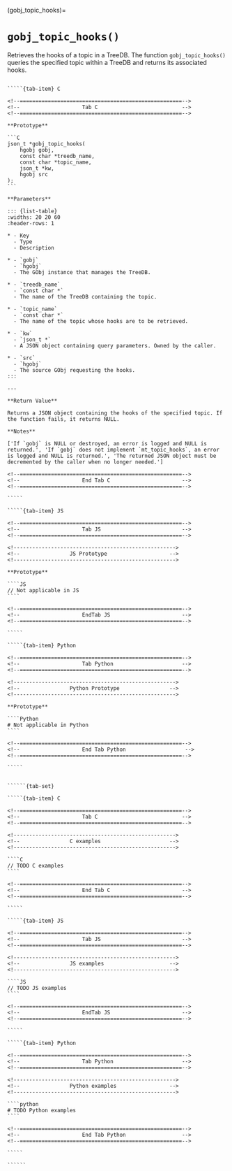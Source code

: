 <!-- ============================================================== -->
(gobj_topic_hooks)=
# `gobj_topic_hooks()`
<!-- ============================================================== -->

Retrieves the hooks of a topic in a TreeDB. The function `gobj_topic_hooks()` queries the specified topic within a TreeDB and returns its associated hooks.

<!------------------------------------------------------------>
<!--                    Prototypes                          -->
<!------------------------------------------------------------>

``````{tab-set}

`````{tab-item} C

<!--====================================================-->
<!--                    Tab C                           -->
<!--====================================================-->

**Prototype**

```C
json_t *gobj_topic_hooks(
    hgobj gobj,
    const char *treedb_name,
    const char *topic_name,
    json_t *kw,
    hgobj src
);
```

**Parameters**

::: {list-table}
:widths: 20 20 60
:header-rows: 1

* - Key
  - Type
  - Description

* - `gobj`
  - `hgobj`
  - The GObj instance that manages the TreeDB.

* - `treedb_name`
  - `const char *`
  - The name of the TreeDB containing the topic.

* - `topic_name`
  - `const char *`
  - The name of the topic whose hooks are to be retrieved.

* - `kw`
  - `json_t *`
  - A JSON object containing query parameters. Owned by the caller.

* - `src`
  - `hgobj`
  - The source GObj requesting the hooks.
:::

---

**Return Value**

Returns a JSON object containing the hooks of the specified topic. If the function fails, it returns NULL.

**Notes**

['If `gobj` is NULL or destroyed, an error is logged and NULL is returned.', 'If `gobj` does not implement `mt_topic_hooks`, an error is logged and NULL is returned.', 'The returned JSON object must be decremented by the caller when no longer needed.']

<!--====================================================-->
<!--                    End Tab C                       -->
<!--====================================================-->

`````

`````{tab-item} JS

<!--====================================================-->
<!--                    Tab JS                          -->
<!--====================================================-->

<!---------------------------------------------------->
<!--                JS Prototype                    -->
<!---------------------------------------------------->

**Prototype**

````JS
// Not applicable in JS
````

<!--====================================================-->
<!--                    EndTab JS                       -->
<!--====================================================-->

`````

`````{tab-item} Python

<!--====================================================-->
<!--                    Tab Python                      -->
<!--====================================================-->

<!---------------------------------------------------->
<!--                Python Prototype                -->
<!---------------------------------------------------->

**Prototype**

````Python
# Not applicable in Python
````

<!--====================================================-->
<!--                    End Tab Python                   -->
<!--====================================================-->

`````

``````

<!------------------------------------------------------------>
<!--                    Examples                            -->
<!------------------------------------------------------------>

```````{dropdown} Examples

``````{tab-set}

`````{tab-item} C

<!--====================================================-->
<!--                    Tab C                           -->
<!--====================================================-->

<!---------------------------------------------------->
<!--                C examples                      -->
<!---------------------------------------------------->

````C
// TODO C examples
````

<!--====================================================-->
<!--                    End Tab C                       -->
<!--====================================================-->

`````

`````{tab-item} JS

<!--====================================================-->
<!--                    Tab JS                          -->
<!--====================================================-->

<!---------------------------------------------------->
<!--                JS examples                     -->
<!---------------------------------------------------->

````JS
// TODO JS examples
````

<!--====================================================-->
<!--                    EndTab JS                       -->
<!--====================================================-->

`````

`````{tab-item} Python

<!--====================================================-->
<!--                    Tab Python                      -->
<!--====================================================-->

<!---------------------------------------------------->
<!--                Python examples                 -->
<!---------------------------------------------------->

````python
# TODO Python examples
````

<!--====================================================-->
<!--                    End Tab Python                  -->
<!--====================================================-->

`````

``````

```````
